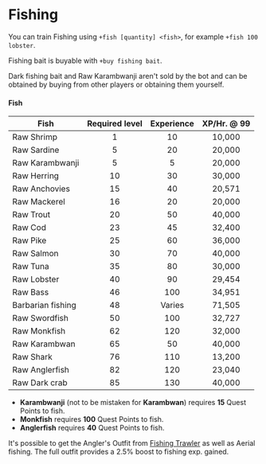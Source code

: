 # Fishing

You can train Fishing using `+fish [quantity] <fish>`, for example `+fish 100 lobster`.

Fishing bait is buyable with `+buy fishing bait`.

Dark fishing bait and Raw Karambwanji aren't sold by the bot and can be obtained by buying from other players or obtaining them yourself.

#### Fish

| **Fish**          | **Required level** | Experience | XP/Hr. @ 99 |
| ----------------- | :----------------: | :--------: | :---------: |
| Raw Shrimp        |          1         |     10     |    10,000   |
| Raw Sardine       |          5         |     20     |    20,000   |
| Raw Karambwanji   |          5         |      5     |    20,000   |
| Raw Herring       |         10         |     30     |    30,000   |
| Raw Anchovies     |         15         |     40     |    20,571   |
| Raw Mackerel      |         16         |     20     |    20,000   |
| Raw Trout         |         20         |     50     |    40,000   |
| Raw Cod           |         23         |     45     |    32,400   |
| Raw Pike          |         25         |     60     |    36,000   |
| Raw Salmon        |         30         |     70     |    40,000   |
| Raw Tuna          |         35         |     80     |    30,000   |
| Raw Lobster       |         40         |     90     |    29,454   |
| Raw Bass          |         46         |     100    |    34,951   |
| Barbarian fishing |         48         |   Varies   |    71,505   |
| Raw Swordfish     |         50         |     100    |    32,727   |
| Raw Monkfish      |         62         |     120    |    32,000   |
| Raw Karambwan     |         65         |     50     |    40,000   |
| Raw Shark         |         76         |     110    |    13,200   |
| Raw Anglerfish    |         82         |     120    |    23,040   |
| Raw Dark crab     |         85         |     130    |    40,000   |

* **Karambwanji** (not to be mistaken for **Karambwan**) requires **15** Quest Points to fish.
* **Monkfish** requires **100** Quest Points to fish.
* **Anglerfish** requires **40** Quest Points to fish.

It's possible to get the Angler's Outfit from [Fishing Trawler](../../minigames/fishing-trawler.md) as well as Aerial fishing. The full outfit provides a 2.5% boost to fishing exp. gained.

